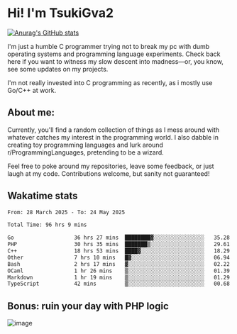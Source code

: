 # Hi! I'm TsukiGva2

[![Anurag's GitHub stats](https://github-readme-stats.vercel.app/api?username=tsukigva2&theme=gruvbox&show_icons=true)](https://github.com/anuraghazra/github-readme-stats)

I'm just a humble C programmer trying not to break my pc with dumb operating systems and programming language experiments. Check back here if you want to witness my slow descent into madness—or, you know, see some updates on my projects.

I'm not really invested into C programming as recently, as i mostly use Go/C++ at work.

## About me:

Currently, you'll find a random collection of things as I mess around with whatever catches my interest in the programming world. I also dabble in creating toy programming languages and lurk around r/ProgrammingLanguages, pretending to be a wizard.

Feel free to poke around my repositories, leave some feedback, or just laugh at my code. Contributions welcome, but sanity not guaranteed!


## Wakatime stats

<!--START_SECTION:waka-->

```txt
From: 28 March 2025 - To: 24 May 2025

Total Time: 96 hrs 9 mins

Go                   36 hrs 27 mins  ████████▓░░░░░░░░░░░░░░░░   35.28 %
PHP                  30 hrs 35 mins  ███████▒░░░░░░░░░░░░░░░░░   29.61 %
C++                  18 hrs 53 mins  ████▓░░░░░░░░░░░░░░░░░░░░   18.29 %
Other                7 hrs 10 mins   █▓░░░░░░░░░░░░░░░░░░░░░░░   06.94 %
Bash                 2 hrs 17 mins   ▓░░░░░░░░░░░░░░░░░░░░░░░░   02.22 %
OCaml                1 hr 26 mins    ▒░░░░░░░░░░░░░░░░░░░░░░░░   01.39 %
Markdown             1 hr 19 mins    ▒░░░░░░░░░░░░░░░░░░░░░░░░   01.29 %
TypeScript           42 mins         ▒░░░░░░░░░░░░░░░░░░░░░░░░   00.68 %
```

<!--END_SECTION:waka-->

## Bonus: ruin your day with PHP logic

![image](https://github.com/user-attachments/assets/ca5eea46-08ff-4478-864a-a9008b433368)
